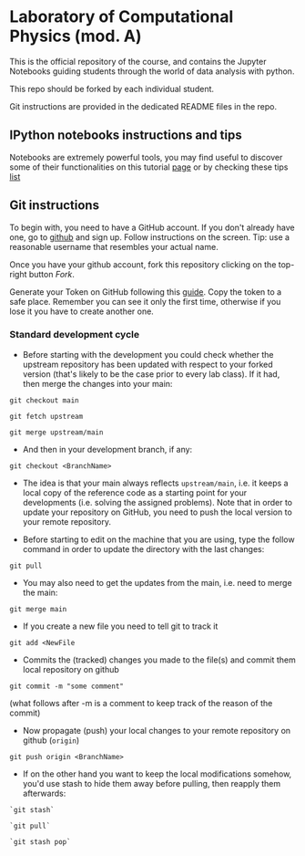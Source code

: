 # Laboratory of Computational Physics (mod. A)

This is the official repository of the course, and contains the Jupyter Notebooks guiding students through the world of data analysis with python.

This repo should be forked by each individual student. 

Git instructions are provided in the dedicated README files in the repo.

## IPython notebooks instructions and tips

Notebooks are extremely powerful tools, you may find useful to discover some of their functionalities on this tutorial [page](https://nbviewer.jupyter.org/github/ipython/ipython/blob/3.x/examples/Notebook/Index.ipynb) or by checking these tips [list](https://www.dataquest.io/blog/jupyter-notebook-tips-tricks-shortcuts/)

## Git instructions

To begin with, you need to have a GitHub account. If you don't already have one, go to [github](github.com) and sign up. Follow instructions on the screen. Tip: use a reasonable username that resembles your actual name.  

Once you have your github account, fork this repository clicking on the top-right button *Fork*.

Generate your Token on GitHub following this [guide](https://docs.github.com/en/authentication/keeping-your-account-and-data-secure/creating-a-personal-access-token). Copy the token to a safe place. Remember you can see it only the first time, otherwise if you lose it you have to create another one.



### Standard development cycle

   * Before starting with the development you could check whether the upstream repository has been updated with respect to your forked version (that's likely to be the case prior to every lab class). If it had, then merge the changes into your main:

   `git checkout main`
   
   `git fetch upstream`

   `git merge upstream/main`
   
   * And then in your development branch, if any:
   
   `git checkout <BranchName>`

   * The idea is that your main always reflects `upstream/main`, i.e. it keeps a local copy of the reference code as a starting point for your developments (i.e. solving the assigned problems). Note that in order to update your repository on GitHub, you need to push the local version to your remote repository.

   * Before starting to edit on the machine that you are using, type the follow command in order to update the directory with the last changes:
  
   `git pull`
   
   * You may also need to get the updates from the main, i.e. need to merge the main:

   `git merge main`

   * If you create a new file <NewFile> you need to tell git to track
      it
	  
   `git add <NewFile`
   
   * Commits the (tracked) changes you made to the file(s) and commit
     them local repository on github
	 
   `git commit -m "some comment"`
	 
   (what follows after -m is a comment to keep track of the reason of the commit)

   * Now propagate (push) your local changes to your remote repository
     on github (`origin`)
	 
   `git push origin <BranchName>`

   * If on the other hand you want to keep the local modifications somehow, you'd use stash to hide them away before pulling, then reapply them afterwards:

	`git stash`
	
	`git pull`
	
	`git stash pop`


